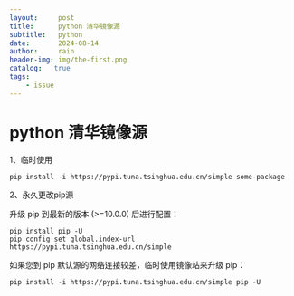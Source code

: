 ```yaml
---
layout:     post
title:      python 清华镜像源
subtitle:   python
date:       2024-08-14
author:     rain
header-img: img/the-first.png
catalog:   true
tags:
    - issue
---
```

# python 清华镜像源
1、临时使用

```
pip install -i https://pypi.tuna.tsinghua.edu.cn/simple some-package
```

2、永久更改pip源

升级 pip 到最新的版本 (>=10.0.0) 后进行配置：

```
pip install pip -U
pip config set global.index-url https://pypi.tuna.tsinghua.edu.cn/simple
```

如果您到 pip 默认源的网络连接较差，临时使用镜像站来升级 pip：

```
pip install -i https://pypi.tuna.tsinghua.edu.cn/simple pip -U
```


